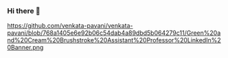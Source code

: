 ### Hi there 👋

<!--
**venkata-pavani/venkata-pavani** is a ✨ _special_ ✨ repository because its `README.md` (this file) appears on your GitHub profile.

Here are some ideas to get you started:

- 🔭 I’m currently working on ...
- 🌱 I’m currently learning ...
- 👯 I’m looking to collaborate on ...
- 🤔 I’m looking for help with ...
- 💬 Ask me about ...
- 📫 How to reach me: ...
- 😄 Pronouns: ...
- ⚡ Fun fact: ...
-->
https://github.com/venkata-pavani/venkata-pavani/blob/768a1405e6e92b06c54dab4a89dbd5b064279c11/Green%20and%20Cream%20Brushstroke%20Assistant%20Professor%20LinkedIn%20Banner.png


